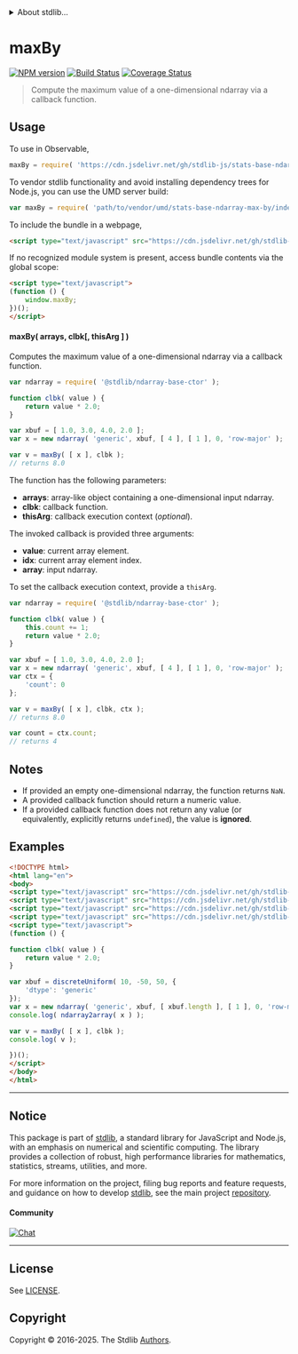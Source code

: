 <!--

@license Apache-2.0

Copyright (c) 2025 The Stdlib Authors.

Licensed under the Apache License, Version 2.0 (the "License");
you may not use this file except in compliance with the License.
You may obtain a copy of the License at

   http://www.apache.org/licenses/LICENSE-2.0

Unless required by applicable law or agreed to in writing, software
distributed under the License is distributed on an "AS IS" BASIS,
WITHOUT WARRANTIES OR CONDITIONS OF ANY KIND, either express or implied.
See the License for the specific language governing permissions and
limitations under the License.

-->


<details>
  <summary>
    About stdlib...
  </summary>
  <p>We believe in a future in which the web is a preferred environment for numerical computation. To help realize this future, we've built stdlib. stdlib is a standard library, with an emphasis on numerical and scientific computation, written in JavaScript (and C) for execution in browsers and in Node.js.</p>
  <p>The library is fully decomposable, being architected in such a way that you can swap out and mix and match APIs and functionality to cater to your exact preferences and use cases.</p>
  <p>When you use stdlib, you can be absolutely certain that you are using the most thorough, rigorous, well-written, studied, documented, tested, measured, and high-quality code out there.</p>
  <p>To join us in bringing numerical computing to the web, get started by checking us out on <a href="https://github.com/stdlib-js/stdlib">GitHub</a>, and please consider <a href="https://opencollective.com/stdlib">financially supporting stdlib</a>. We greatly appreciate your continued support!</p>
</details>

# maxBy

[![NPM version][npm-image]][npm-url] [![Build Status][test-image]][test-url] [![Coverage Status][coverage-image]][coverage-url] <!-- [![dependencies][dependencies-image]][dependencies-url] -->

> Compute the maximum value of a one-dimensional ndarray via a callback function.

<section class="intro">

</section>

<!-- /.intro -->



<section class="usage">

## Usage

To use in Observable,

```javascript
maxBy = require( 'https://cdn.jsdelivr.net/gh/stdlib-js/stats-base-ndarray-max-by@umd/browser.js' )
```

To vendor stdlib functionality and avoid installing dependency trees for Node.js, you can use the UMD server build:

```javascript
var maxBy = require( 'path/to/vendor/umd/stats-base-ndarray-max-by/index.js' )
```

To include the bundle in a webpage,

```html
<script type="text/javascript" src="https://cdn.jsdelivr.net/gh/stdlib-js/stats-base-ndarray-max-by@umd/browser.js"></script>
```

If no recognized module system is present, access bundle contents via the global scope:

```html
<script type="text/javascript">
(function () {
    window.maxBy;
})();
</script>
```

#### maxBy( arrays, clbk\[, thisArg ] )

Computes the maximum value of a one-dimensional ndarray via a callback function.

```javascript
var ndarray = require( '@stdlib/ndarray-base-ctor' );

function clbk( value ) {
    return value * 2.0;
}

var xbuf = [ 1.0, 3.0, 4.0, 2.0 ];
var x = new ndarray( 'generic', xbuf, [ 4 ], [ 1 ], 0, 'row-major' );

var v = maxBy( [ x ], clbk );
// returns 8.0
```

The function has the following parameters:

-   **arrays**: array-like object containing a one-dimensional input ndarray.
-   **clbk**: callback function.
-   **thisArg**: callback execution context (_optional_).

The invoked callback is provided three arguments:

-   **value**: current array element.
-   **idx**: current array element index.
-   **array**: input ndarray.

To set the callback execution context, provide a `thisArg`.

```javascript
var ndarray = require( '@stdlib/ndarray-base-ctor' );

function clbk( value ) {
    this.count += 1;
    return value * 2.0;
}

var xbuf = [ 1.0, 3.0, 4.0, 2.0 ];
var x = new ndarray( 'generic', xbuf, [ 4 ], [ 1 ], 0, 'row-major' );
var ctx = {
    'count': 0
};

var v = maxBy( [ x ], clbk, ctx );
// returns 8.0

var count = ctx.count;
// returns 4
```

</section>

<!-- /.usage -->

<section class="notes">

## Notes

-   If provided an empty one-dimensional ndarray, the function returns `NaN`.
-   A provided callback function should return a numeric value.
-   If a provided callback function does not return any value (or equivalently, explicitly returns `undefined`), the value is **ignored**.

</section>

<!-- /.notes -->

<section class="examples">

## Examples

<!-- eslint no-undef: "error" -->

```html
<!DOCTYPE html>
<html lang="en">
<body>
<script type="text/javascript" src="https://cdn.jsdelivr.net/gh/stdlib-js/random-array-discrete-uniform@umd/browser.js"></script>
<script type="text/javascript" src="https://cdn.jsdelivr.net/gh/stdlib-js/ndarray-base-ctor@umd/browser.js"></script>
<script type="text/javascript" src="https://cdn.jsdelivr.net/gh/stdlib-js/ndarray-to-array@umd/browser.js"></script>
<script type="text/javascript" src="https://cdn.jsdelivr.net/gh/stdlib-js/stats-base-ndarray-max-by@umd/browser.js"></script>
<script type="text/javascript">
(function () {

function clbk( value ) {
    return value * 2.0;
}

var xbuf = discreteUniform( 10, -50, 50, {
    'dtype': 'generic'
});
var x = new ndarray( 'generic', xbuf, [ xbuf.length ], [ 1 ], 0, 'row-major' );
console.log( ndarray2array( x ) );

var v = maxBy( [ x ], clbk );
console.log( v );

})();
</script>
</body>
</html>
```

</section>

<!-- /.examples -->

<!-- Section for related `stdlib` packages. Do not manually edit this section, as it is automatically populated. -->

<section class="related">

</section>

<!-- /.related -->

<!-- Section for all links. Make sure to keep an empty line after the `section` element and another before the `/section` close. -->


<section class="main-repo" >

* * *

## Notice

This package is part of [stdlib][stdlib], a standard library for JavaScript and Node.js, with an emphasis on numerical and scientific computing. The library provides a collection of robust, high performance libraries for mathematics, statistics, streams, utilities, and more.

For more information on the project, filing bug reports and feature requests, and guidance on how to develop [stdlib][stdlib], see the main project [repository][stdlib].

#### Community

[![Chat][chat-image]][chat-url]

---

## License

See [LICENSE][stdlib-license].


## Copyright

Copyright &copy; 2016-2025. The Stdlib [Authors][stdlib-authors].

</section>

<!-- /.stdlib -->

<!-- Section for all links. Make sure to keep an empty line after the `section` element and another before the `/section` close. -->

<section class="links">

[npm-image]: http://img.shields.io/npm/v/@stdlib/stats-base-ndarray-max-by.svg
[npm-url]: https://npmjs.org/package/@stdlib/stats-base-ndarray-max-by

[test-image]: https://github.com/stdlib-js/stats-base-ndarray-max-by/actions/workflows/test.yml/badge.svg?branch=main
[test-url]: https://github.com/stdlib-js/stats-base-ndarray-max-by/actions/workflows/test.yml?query=branch:main

[coverage-image]: https://img.shields.io/codecov/c/github/stdlib-js/stats-base-ndarray-max-by/main.svg
[coverage-url]: https://codecov.io/github/stdlib-js/stats-base-ndarray-max-by?branch=main

<!--

[dependencies-image]: https://img.shields.io/david/stdlib-js/stats-base-ndarray-max-by.svg
[dependencies-url]: https://david-dm.org/stdlib-js/stats-base-ndarray-max-by/main

-->

[chat-image]: https://img.shields.io/gitter/room/stdlib-js/stdlib.svg
[chat-url]: https://app.gitter.im/#/room/#stdlib-js_stdlib:gitter.im

[stdlib]: https://github.com/stdlib-js/stdlib

[stdlib-authors]: https://github.com/stdlib-js/stdlib/graphs/contributors

[umd]: https://github.com/umdjs/umd
[es-module]: https://developer.mozilla.org/en-US/docs/Web/JavaScript/Guide/Modules

[deno-url]: https://github.com/stdlib-js/stats-base-ndarray-max-by/tree/deno
[deno-readme]: https://github.com/stdlib-js/stats-base-ndarray-max-by/blob/deno/README.md
[umd-url]: https://github.com/stdlib-js/stats-base-ndarray-max-by/tree/umd
[umd-readme]: https://github.com/stdlib-js/stats-base-ndarray-max-by/blob/umd/README.md
[esm-url]: https://github.com/stdlib-js/stats-base-ndarray-max-by/tree/esm
[esm-readme]: https://github.com/stdlib-js/stats-base-ndarray-max-by/blob/esm/README.md
[branches-url]: https://github.com/stdlib-js/stats-base-ndarray-max-by/blob/main/branches.md

[stdlib-license]: https://raw.githubusercontent.com/stdlib-js/stats-base-ndarray-max-by/main/LICENSE

</section>

<!-- /.links -->
